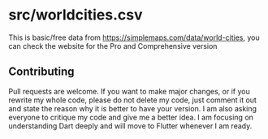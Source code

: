 # src/worldcities.csv
This is basic/free data from https://simplemaps.com/data/world-cities, you can check the website for the Pro and Comprehensive version

## Contributing
Pull requests are welcome. If you want to make major changes, or if you rewrite my whole code, please do not delete my code, just comment it out and state the reason why it is better to have your version.
I am also asking everyone to critique my code and give me a better idea. I am focusing on understanding Dart deeply and will move to Flutter whenever I am ready.
